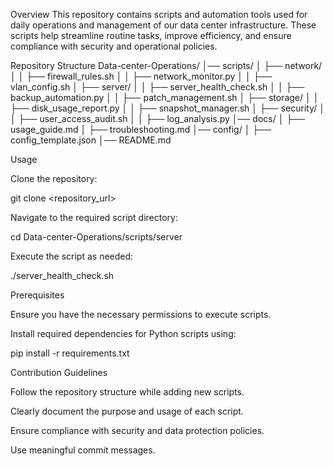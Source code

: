 Overview
This repository contains scripts and automation tools used for daily operations and management of our data center infrastructure. These scripts help streamline routine tasks, improve efficiency, and ensure compliance with security and operational policies.

Repository Structure
Data-center-Operations/
│── scripts/
│   ├── network/
│   │   ├── firewall_rules.sh
│   │   ├── network_monitor.py
│   │   ├── vlan_config.sh
│   ├── server/
│   │   ├── server_health_check.sh
│   │   ├── backup_automation.py
│   │   ├── patch_management.sh
│   ├── storage/
│   │   ├── disk_usage_report.py
│   │   ├── snapshot_manager.sh
│   ├── security/
│   │   ├── user_access_audit.sh
│   │   ├── log_analysis.py
│── docs/
│   ├── usage_guide.md
│   ├── troubleshooting.md
│── config/
│   ├── config_template.json
│── README.md

Usage

Clone the repository:

git clone <repository_url>

Navigate to the required script directory:

cd Data-center-Operations/scripts/server

Execute the script as needed:

./server_health_check.sh

Prerequisites

Ensure you have the necessary permissions to execute scripts.

Install required dependencies for Python scripts using:

pip install -r requirements.txt

Contribution Guidelines

Follow the repository structure while adding new scripts.

Clearly document the purpose and usage of each script.

Ensure compliance with security and data protection policies.

Use meaningful commit messages.
